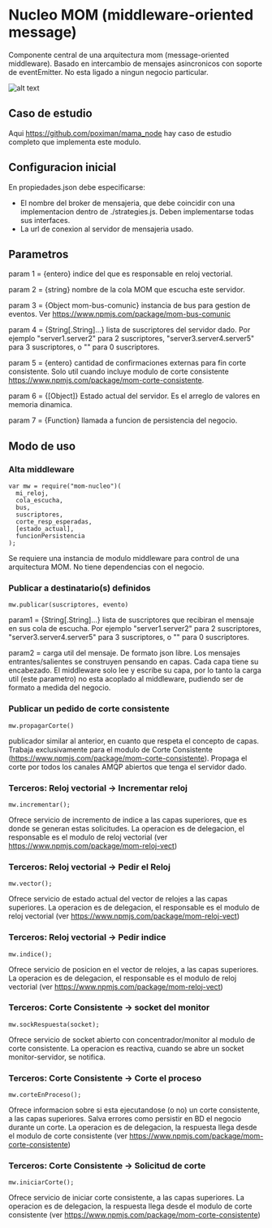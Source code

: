 # Nucleo MOM (middleware-oriented message)
Componente central de una arquitectura mom (message-oriented middleware). Basado en intercambio de mensajes asincronicos con soporte de eventEmitter. No esta ligado a ningun negocio particular.

![alt text](https://github.com/poximan/mom-nucleo/tree/master/imagenes/nucleo.png "Arquitectura")<br/>

## Caso de estudio
Aqui https://github.com/poximan/mama_node hay caso de estudio completo que implementa este modulo.<br/>

## Configuracion inicial
En propiedades.json debe especificarse:
* El nombre del broker de mensajeria, que debe coincidir con una implementacion dentro de ./strategies.js.
Deben implementarse todas sus interfaces.
* La url de conexion al servidor de mensajeria usado.<br/>

## Parametros
param 1 = {entero} indice del que es responsable en reloj vectorial.

param 2 = {string} nombre de la cola MOM que escucha este servidor.

param 3 = {Object mom-bus-comunic} instancia de bus para gestion de eventos. Ver https://www.npmjs.com/package/mom-bus-comunic

param 4 = {String[.String]...} lista de suscriptores del servidor dado. Por ejemplo "server1.server2" para 2 suscriptores, "server3.server4.server5" para 3 suscriptores, o "" para 0 suscriptores.

param 5 = {entero} cantidad de confirmaciones externas para fin corte consistente. Solo util cuando incluye modulo de corte consistente https://www.npmjs.com/package/mom-corte-consistente.

param 6 = {[Object]} Estado actual del servidor. Es el arreglo de valores en memoria dinamica.

param 7 = {Function} llamada a funcion de persistencia del negocio.<br/>

## Modo de uso

### Alta middleware
```
var mw = require("mom-nucleo")(
  mi_reloj,
  cola_escucha,
  bus,
  suscriptores,
  corte_resp_esperadas,
  [estado_actual],
  funcionPersistencia
);
```
Se requiere una instancia de modulo middleware para control de una arquitectura MOM. No tiene dependencias con el negocio.

### Publicar a destinatario(s) definidos
```
mw.publicar(suscriptores, evento)
```
param1 = {String[.String]...} lista de suscriptores que recibiran el mensaje en sus cola de escucha. Por ejemplo "server1.server2" para 2 suscriptores, "server3.server4.server5" para 3 suscriptores, o "" para 0 suscriptores.

param2 = carga util del mensaje. De formato json libre.
Los mensajes entrantes/salientes se construyen pensando en capas. Cada capa tiene su encabezado. El middleware solo lee y escribe su capa, por lo tanto la carga util (este parametro) no esta acoplado al middleware, pudiendo ser de formato a medida del negocio.

### Publicar un pedido de corte consistente
```
mw.propagarCorte()
```
publicador similar al anterior, en cuanto que respeta el concepto de capas. Trabaja exclusivamente para el modulo de Corte Consistente (https://www.npmjs.com/package/mom-corte-consistente).
Propaga el corte por todos los canales AMQP abiertos que tenga el servidor dado.

### Terceros: Reloj vectorial -> Incrementar reloj
```
mw.incrementar();
```
Ofrece servicio de incremento de indice a las capas superiores, que es donde se generan estas solicitudes.
La operacion es de delegacion, el responsable es el modulo de reloj vectorial (ver https://www.npmjs.com/package/mom-reloj-vect)

### Terceros: Reloj vectorial -> Pedir el Reloj
```
mw.vector();
```
Ofrece servicio de estado actual del vector de relojes a las capas superiores.
La operacion es de delegacion, el responsable es el modulo de reloj vectorial (ver https://www.npmjs.com/package/mom-reloj-vect)

### Terceros: Reloj vectorial -> Pedir indice
```
mw.indice();
```
Ofrece servicio de posicion en el vector de relojes, a las capas superiores.
La operacion es de delegacion, el responsable es el modulo de reloj vectorial (ver https://www.npmjs.com/package/mom-reloj-vect)

### Terceros: Corte Consistente -> socket del monitor
```
mw.sockRespuesta(socket);
```
Ofrece servicio de socket abierto con concentrador/monitor al modulo de corte consistente.
La operacion es reactiva, cuando se abre un socket monitor-servidor, se notifica.

### Terceros: Corte Consistente -> Corte el proceso
```
mw.corteEnProceso();
```
Ofrece informacion sobre si esta ejecutandose (o no) un corte consistente, a las capas superiores. Salva errores como persistir en BD el negocio durante un corte.
La operacion es de delegacion, la respuesta llega desde  el modulo de corte consistente (ver https://www.npmjs.com/package/mom-corte-consistente)

### Terceros: Corte Consistente -> Solicitud de corte
```
mw.iniciarCorte();
```
Ofrece servicio de iniciar corte consistente, a las capas superiores.
La operacion es de delegacion, la respuesta llega desde  el modulo de corte consistente (ver https://www.npmjs.com/package/mom-corte-consistente)
